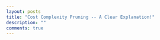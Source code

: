 ```yaml
---
layout: posts
title: "Cost Complexity Pruning -- A Clear Explanation!"
description: ""
comments: true
---
```



